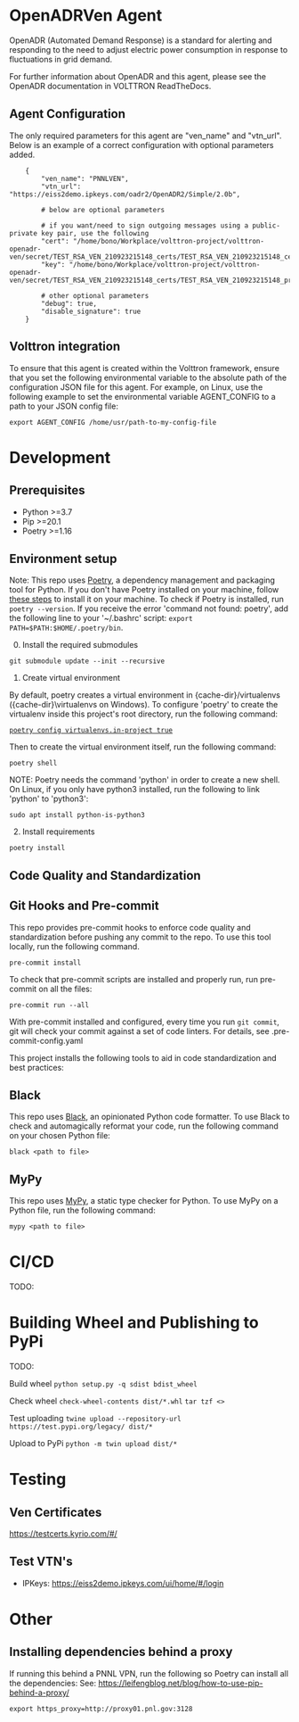 # OpenADRVen Agent

OpenADR (Automated Demand Response) is a standard for alerting and responding to the need to adjust electric power
consumption in response to fluctuations in grid demand.

For further information about OpenADR and this agent, please see the OpenADR documentation in VOLTTRON ReadTheDocs.

## Agent Configuration

The only required parameters for this agent are "ven_name" and "vtn_url". Below is an example of a
correct configuration with optional parameters added.

```jsonpath
    {
        "ven_name": "PNNLVEN",
        "vtn_url": "https://eiss2demo.ipkeys.com/oadr2/OpenADR2/Simple/2.0b",

        # below are optional parameters

        # if you want/need to sign outgoing messages using a public-private key pair, use the following
        "cert": "/home/bono/Workplace/volttron-project/volttron-openadr-ven/secret/TEST_RSA_VEN_210923215148_certs/TEST_RSA_VEN_210923215148_cert.pem",
        "key": "/home/bono/Workplace/volttron-project/volttron-openadr-ven/secret/TEST_RSA_VEN_210923215148_certs/TEST_RSA_VEN_210923215148_privkey.pem",

        # other optional parameters
        "debug": true,
        "disable_signature": true
    }
```

## Volttron integration

To ensure that this agent is created within the Volttron framework, ensure that you set the following environmental variable
to the absolute path of the configuration JSON file for this agent. For example, on Linux, use the following example to set
the environmental variable AGENT_CONFIG to a path to your JSON config file:

`export AGENT_CONFIG /home/usr/path-to-my-config-file`

# Development

## Prerequisites

* Python >=3.7
* Pip >=20.1
* Poetry >=1.16


## Environment setup

Note: This repo uses [Poetry](https://python-poetry.org/), a dependency management and packaging tool for Python. If you don't have Poetry installed on your machine, follow [these steps](https://python-poetry.org/docs/#installation) to install it on your machine.
To check if Poetry is installed, run `poetry --version`. If you receive the error 'command not found: poetry', add the following line to your '~/.bashrc' script: ```export PATH=$PATH:$HOME/.poetry/bin```.

0. Install the required submodules

```git submodule update --init --recursive```

1. Create virtual environment

By default, poetry creates a virtual environment in {cache-dir}/virtualenvs
({cache-dir}\virtualenvs on Windows). To configure 'poetry' to create the virtualenv inside this project's root
directory, run the following command:

[```poetry config virtualenvs.in-project true```](https://python-poetry.org/docs/configuration
)

Then to create the virtual environment itself, run the following command:

```shell
poetry shell
```

NOTE: Poetry needs the command 'python' in order to create a new shell. On Linux, if you only have python3 installed, run the following to link 'python' to 'python3':
```shell
sudo apt install python-is-python3
```

2. Install requirements

```shell
poetry install
```


## Code Quality and Standardization

## Git Hooks and Pre-commit

This repo provides pre-commit hooks to enforce code quality and standardization before pushing any commit to the repo. To use this tool locally,
run the following command.

```shell
pre-commit install
```

To check that pre-commit scripts are installed and properly run, run pre-commit on all the files:

```
pre-commit run --all
```

With pre-commit installed and configured, every time you run `git commit`, git will check your commit against a set of code linters. For details, see .pre-commit-config.yaml

This project installs the following tools to aid in code standardization and best practices:

## Black

This repo uses [Black](https://pypi.org/project/black/), an opinionated Python code formatter. To use Black to check and automagically reformat your code,
run the following command on your chosen Python file:

```shell
black <path to file>
```

## MyPy

This repo uses [MyPy](https://mypy.readthedocs.io/en/stable/), a static type checker for Python. To use MyPy on a Python file, run the following command:
```shell
mypy <path to file>
```

# CI/CD

TODO:

# Building Wheel and Publishing to PyPi

TODO:

Build wheel
```python setup.py -q sdist bdist_wheel```

Check wheel
```check-wheel-contents dist/*.whl```
```tar tzf <>```

Test uploading
```twine upload --repository-url https://test.pypi.org/legacy/ dist/*```

Upload to PyPi
```python -m twin upload dist/*```


# Testing

## Ven Certificates

https://testcerts.kyrio.com/#/

## Test VTN's

* IPKeys: https://eiss2demo.ipkeys.com/ui/home/#/login

# Other

## Installing dependencies behind a proxy

If running this behind a PNNL VPN, run the following so Poetry can install all the dependencies:
See: https://leifengblog.net/blog/how-to-use-pip-behind-a-proxy/

```export https_proxy=http://proxy01.pnl.gov:3128```
